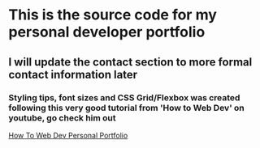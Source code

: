 # This is the source code for my personal developer portfolio

## I will update the contact section to more formal contact information later

### Styling tips, font sizes and CSS Grid/Flexbox was created following this very good tutorial from 'How to Web Dev' on  youtube, go check him out

[How To Web Dev Personal Portfolio](https://www.youtube.com/watch?v=NWZQkwXtHJo&ab_channel=HowtoWebDev)